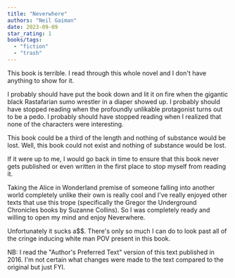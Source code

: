 ```yaml
---
title: "Neverwhere"
authors: "Neil Gaiman"
date: 2023-09-09
star_rating: 1
books/tags:
  - "fiction"
  - "trash"
---
```


This book is terrible. I read through this whole novel and I don't have anything
to show for it.

I probably should have put the book down and lit it on fire when the gigantic
black Rastafarian sumo wrestler in a diaper showed up. I probably should have
stopped reading when the profoundly unlikable protagonist turns out to be a
pedo. I probably should have stopped reading when I realized that none of the
characters were interesting.

<!--more-->

This book could be a third of the length and nothing of substance would be lost.
Well, this book could not exist and nothing of substance would be lost.

If it were up to me, I would go back in time to ensure that this book never gets
published or even written in the first place to stop myself from reading it.

Taking the Alice in Wonderland premise of someone falling into another world
completely unlike their own is really cool and I've really enjoyed other texts
that use this trope (specifically the Gregor the Underground Chronicles books by
Suzanne Collins). So I was completely ready and willing to open my mind and
enjoy Neverwhere.

Unfortunately it sucks a$$. There's only so much I can do to look past all of
the cringe inducing white man POV present in this book.

NB: I read the "Author's Preferred Text" version of this text published in 2016.
I'm not certain what changes were made to the text compared to the original but
just FYI.
